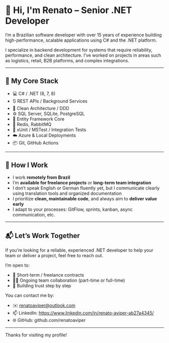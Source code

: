 # 👋 Hi, I'm Renato – Senior .NET Developer

I’m a Brazilian software developer with over 15 years of experience building high-performance, scalable applications using C# and the .NET platform.

I specialize in backend development for systems that require reliability, performance, and clean architecture. I’ve worked on projects in areas such as logistics, retail, B2B platforms, and complex integrations.

---

## 🧰 My Core Stack

- 💻 C# / .NET (6, 7, 8)
- 🔃 REST APIs / Background Services
- 🧠 Clean Architecture / DDD
- ⚙️ SQL Server, SQLite, PostgreSQL
- 🚀 Entity Framework Core
- 🔄 Redis, RabbitMQ
- 🧪 xUnit / MSTest / Integration Tests
- ☁️ Azure & Local Deployments
- 📦 Git, GitHub Actions

---

## 💼 How I Work

- I work **remotely from Brazil**
- I’m **available for freelance projects** or **long-term team integration**
- I don’t speak English or German fluently yet, but I communicate clearly using translation tools and organized documentation
- I prioritize **clean, maintainable code**, and always aim to **deliver value early**
- I adapt to your processes: GitFlow, sprints, kanban, async communication, etc.

---

## 📬 Let’s Work Together

If you’re looking for a reliable, experienced .NET developer to help your team or deliver a project, feel free to reach out.

I’m open to:
- 🔧 Short-term / freelance contracts
- 👨‍💻 Ongoing team collaboration (part-time or full-time)
- 🤝 Building trust step by step

You can contact me by:
- ✉️ renatoaviper@outlook.com
- 📫 LinkedIn: https://www.linkedin.com/in/renato-aviper-ab27a4345/
- 🌐 GitHub: github.com/renatoaviper

---

Thanks for visiting my profile!
